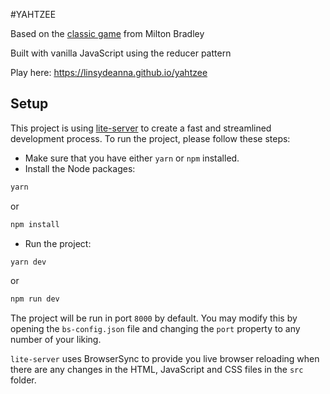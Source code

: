 #YAHTZEE

Based on the [classic game](https://en.wikipedia.org/wiki/Yahtzee) from Milton Bradley

Built with vanilla JavaScript using the reducer pattern

Play here: https://linsydeanna.github.io/yahtzee

## Setup

This project is using [lite-server](https://github.com/johnpapa/lite-server) to create a fast and streamlined development process. To run the project, please follow these steps:

* Make sure that  you have either `yarn` or `npm` installed.
* Install the Node packages:

```bash
yarn
```

or 

```bash
npm install
```
* Run the project:

```bash
yarn dev
```

or 

```bash
npm run dev
```

The project will be run in port `8000` by default. You may modify this by opening the `bs-config.json` file and changing the `port` property to any number of your liking. 

`lite-server` uses BrowserSync to provide you live browser reloading when there are any changes in the HTML, JavaScript and CSS files in the `src` folder.
